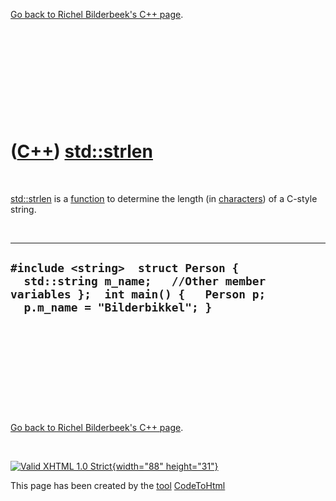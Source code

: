 

[Go back to Richel Bilderbeek's C++ page](Cpp.htm).

 

 

 

 

 

([C++](Cpp.htm)) [std::strlen](CppStrlen.htm)
=============================================

 

[std::strlen](CppStrlen.htm) is a [function](CppFunction.htm) to
determine the length (in [characters](CppChar.htm)) of a C-style string.

 

  ------------------------------------------------------------------------------------------------------------------------------------------------------
  ` #include <string>  struct Person {   std::string m_name;   //Other member variables };  int main() {   Person p;   p.m_name = "Bilderbikkel"; }  `
  ------------------------------------------------------------------------------------------------------------------------------------------------------

 

 

 

 

 

[Go back to Richel Bilderbeek's C++ page](Cpp.htm).



 

[![Valid XHTML 1.0 Strict](valid-xhtml10.png){width="88"
height="31"}](http://validator.w3.org/check?uri=referer)

This page has been created by the [tool](Tools.htm)
[CodeToHtml](ToolCodeToHtml.htm)
